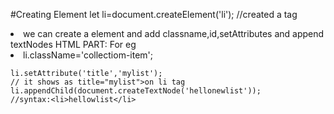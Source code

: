 #Creating Element
let li=document.createElement('li');    //created a tag <li>
we can create a element and add classname,id,setAttributes and append textNodes
HTML PART: For eg
    <li class="collection-item">
    li.className='collectiom-item';
    
    li.setAttribute('title','mylist');                                          // it shows as title="mylist">on li tag
    li.appendChild(document.createTextNode('hellonewlist'));
    //syntax:<li>hellowlist</li>